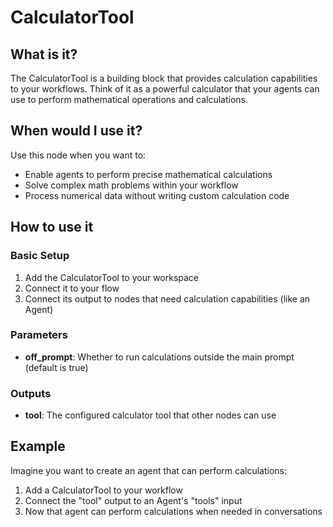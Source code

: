 # CalculatorTool

## What is it?

The CalculatorTool is a building block that provides calculation capabilities to your workflows. Think of it as a powerful calculator that your agents can use to perform mathematical operations and calculations.

## When would I use it?

Use this node when you want to:

- Enable agents to perform precise mathematical calculations
- Solve complex math problems within your workflow
- Process numerical data without writing custom calculation code

## How to use it

### Basic Setup

1. Add the CalculatorTool to your workspace
2. Connect it to your flow
3. Connect its output to nodes that need calculation capabilities (like an Agent)

### Parameters

- **off_prompt**: Whether to run calculations outside the main prompt (default is true)

### Outputs

- **tool**: The configured calculator tool that other nodes can use

## Example

Imagine you want to create an agent that can perform calculations:

1. Add a CalculatorTool to your workflow
1. Connect the "tool" output to an Agent's "tools" input
1. Now that agent can perform calculations when needed in conversations

